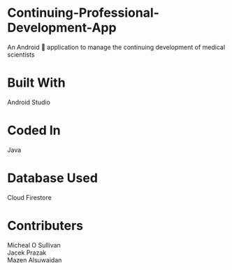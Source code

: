 # Continuing-Professional-Development-App
An Android :iphone: application to manage the continuing development of medical scientists
# Built With
Android Studio
# Coded In
Java
# Database Used
Cloud Firestore
# Contributers
Micheal O Sullivan
<br>Jacek Prazak
<br>Mazen Alsuwaidan


